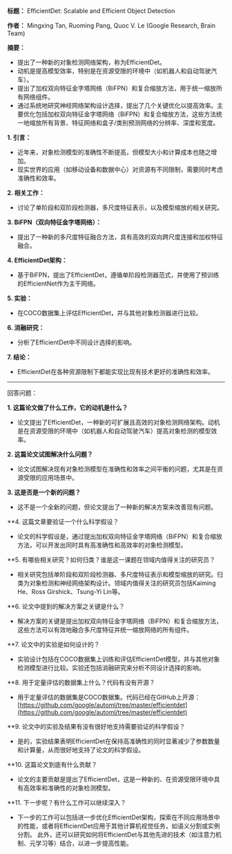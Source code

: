 **标题：** EfficientDet: Scalable and Efficient Object Detection

**作者：** Mingxing Tan, Ruoming Pang, Quoc V. Le (Google Research, Brain Team)

**摘要：**
- 提出了一种新的对象检测网络架构，称为EfficientDet。
- 动机是提高模型效率，特别是在资源受限的环境中（如机器人和自动驾驶汽车）。
- 提出了加权双向特征金字塔网络（BiFPN）和复合缩放方法，用于统一缩放所有网络组件。
- 通过系统地研究神经网络架构设计选择，提出了几个关键优化以提高效率。主要优化包括加权双向特征金字塔网络（BiFPN）和复合缩放方法，这些方法统一地缩放所有背景、特征网络和盒子/类别预测网络的分辨率、深度和宽度。


**1. 引言：**

- 近年来，对象检测模型的准确性不断提高，但模型大小和计算成本也随之增加。
- 现实世界的应用（如移动设备和数据中心）对资源有不同限制，需要同时考虑准确性和效率。

**2. 相关工作：**

- 讨论了单阶段和双阶段检测器，多尺度特征表示，以及模型缩放的相关研究。

**3. BiFPN（双向特征金字塔网络）：**

- 提出了一种新的多尺度特征融合方法，具有高效的双向跨尺度连接和加权特征融合。

**4. EfficientDet架构：**

- 基于BiFPN，提出了EfficientDet，遵循单阶段检测器范式，并使用了预训练的EfficientNet作为主干网络。

**5. 实验：**

- 在COCO数据集上评估EfficientDet，并与其他对象检测器进行比较。

**6. 消融研究：**

- 分析了EfficientDet中不同设计选择的影响。

**7. 结论：**

- EfficientDet在各种资源限制下都能实现比现有技术更好的准确性和效率。

---

回答问题：

**1. 这篇论文做了什么工作，它的动机是什么？**

- 论文提出了EfficientDet，一种新的可扩展且高效的对象检测网络架构。动机是在资源受限的环境中（如机器人和自动驾驶汽车）提高对象检测的模型效率。

**2. 这篇论文试图解决什么问题？**

- 论文试图解决现有对象检测模型在准确性和效率之间平衡的问题，尤其是在资源受限的应用场景中。

**3. 这是否是一个新的问题？**

- 这不是一个全新的问题，但论文提出了一种新的解决方案来改善现有问题。

**4. 这篇文章要验证一个什么科学假设？

- 论文的科学假设是，通过提出加权双向特征金字塔网络（BiFPN）和复合缩放方法，可以开发出同时具有高准确性和高效率的对象检测模型。

**5. 有哪些相关研究？如何归类？谁是这一课题在领域内值得关注的研究员？

- 相关研究包括单阶段和双阶段检测器、多尺度特征表示和模型缩放的研究。归类为对象检测和神经网络架构设计。领域内值得关注的研究员包括Kaiming He、Ross Girshick、Tsung-Yi Lin等。

**6. 论文中提到的解决方案之关键是什么？

- 解决方案的关键是提出加权双向特征金字塔网络（BiFPN）和复合缩放方法，这些方法可以有效地融合多尺度特征并统一缩放网络的所有组件。

**7. 论文中的实验是如何设计的？

- 实验设计包括在COCO数据集上训练和评估EfficientDet模型，并与其他对象检测模型进行比较。实验还包括消融研究来分析不同设计选择的影响。

**8. 用于定量评估的数据集上什么？代码有没有开源？

- 用于定量评估的数据集是COCO数据集。代码已经在GitHub上开源：[https://github.com/google/automl/tree/master/efficientdet](https://github.com/google/automl/tree/master/efficientdet)

**9. 论文中的实验及结果有没有很好地支持需要验证的科学假设？

- 是的，实验结果表明EfficientDet在保持高准确性的同时显著减少了参数数量和计算量，从而很好地支持了论文的科学假设。

**10. 这篇论文到底有什么贡献？

- 论文的主要贡献是提出了EfficientDet，这是一种新的、在资源受限环境中具有高效率和准确性的对象检测模型。

**11. 下一步呢？有什么工作可以继续深入？

- 下一步的工作可以包括进一步优化EfficientDet架构，探索在不同应用场景中的性能，或者将EfficientDet应用于其他计算机视觉任务，如语义分割或实例分割。
  此外，还可以研究如何将EfficientDet与其他先进的技术（如注意力机制、元学习等）结合，以进一步提高性能。

